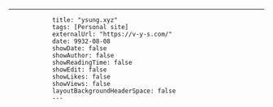 ---
                title: "ysung.xyz"
                tags: [Personal site]
                externalUrl: "https://v-y-s.com/"
                date: 9932-08-08
                showDate: false
                showAuthor: false
                showReadingTime: false
                showEdit: false
                showLikes: false
                showViews: false
                layoutBackgroundHeaderSpace: false
                ---
